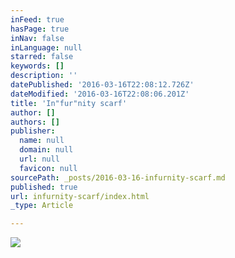 ```yaml
---
inFeed: true
hasPage: true
inNav: false
inLanguage: null
starred: false
keywords: []
description: ''
datePublished: '2016-03-16T22:08:12.726Z'
dateModified: '2016-03-16T22:08:06.201Z'
title: 'In"fur"nity scarf'
author: []
authors: []
publisher:
  name: null
  domain: null
  url: null
  favicon: null
sourcePath: _posts/2016-03-16-infurnity-scarf.md
published: true
url: infurnity-scarf/index.html
_type: Article

---
```

![](https://the-grid-user-content.s3-us-west-2.amazonaws.com/360a4208-62a2-44bc-acce-e180c2ea7e6e.jpg)